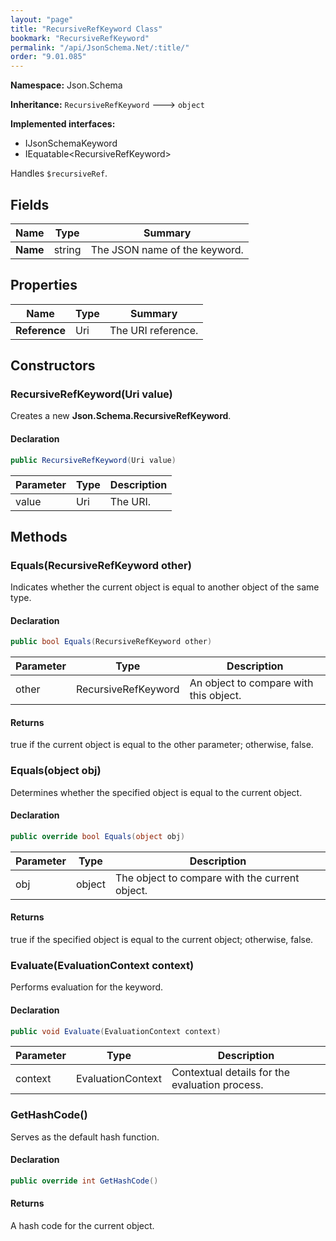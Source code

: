 ```yaml
---
layout: "page"
title: "RecursiveRefKeyword Class"
bookmark: "RecursiveRefKeyword"
permalink: "/api/JsonSchema.Net/:title/"
order: "9.01.085"
---
```

**Namespace:** Json.Schema

**Inheritance:**
`RecursiveRefKeyword`
 🡒 
`object`

**Implemented interfaces:**

- IJsonSchemaKeyword
- IEquatable\<RecursiveRefKeyword\>

Handles `$recursiveRef`.

## Fields

| Name | Type | Summary |
|---|---|---|
| **Name** | string | The JSON name of the keyword. |

## Properties

| Name | Type | Summary |
|---|---|---|
| **Reference** | Uri | The URI reference. |

## Constructors

### RecursiveRefKeyword(Uri value)

Creates a new **Json.Schema.RecursiveRefKeyword**.

#### Declaration

```c#
public RecursiveRefKeyword(Uri value)
```

| Parameter | Type | Description |
|---|---|---|
| value | Uri | The URI. |


## Methods

### Equals(RecursiveRefKeyword other)

Indicates whether the current object is equal to another object of the same type.

#### Declaration

```c#
public bool Equals(RecursiveRefKeyword other)
```

| Parameter | Type | Description |
|---|---|---|
| other | RecursiveRefKeyword | An object to compare with this object. |


#### Returns

true if the current object is equal to the <paramref name="other">other</paramref> parameter; otherwise, false.

### Equals(object obj)

Determines whether the specified object is equal to the current object.

#### Declaration

```c#
public override bool Equals(object obj)
```

| Parameter | Type | Description |
|---|---|---|
| obj | object | The object to compare with the current object. |


#### Returns

true if the specified object  is equal to the current object; otherwise, false.

### Evaluate(EvaluationContext context)

Performs evaluation for the keyword.

#### Declaration

```c#
public void Evaluate(EvaluationContext context)
```

| Parameter | Type | Description |
|---|---|---|
| context | EvaluationContext | Contextual details for the evaluation process. |


### GetHashCode()

Serves as the default hash function.

#### Declaration

```c#
public override int GetHashCode()
```


#### Returns

A hash code for the current object.

